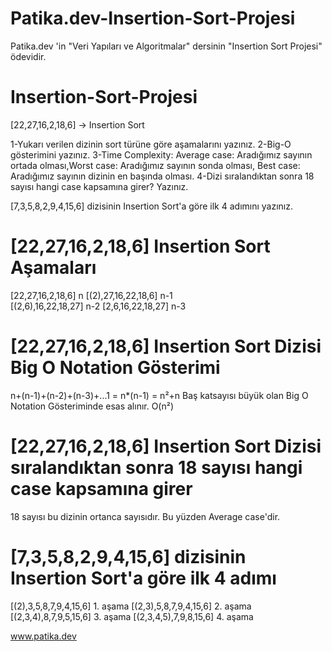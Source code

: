 # Patika.dev-Insertion-Sort-Projesi
Patika.dev 'in "Veri Yapıları ve Algoritmalar" dersinin "Insertion Sort Projesi" ödevidir.

# Insertion-Sort-Projesi

[22,27,16,2,18,6] -> Insertion Sort

1-Yukarı verilen dizinin sort türüne göre aşamalarını yazınız.
2-Big-O gösterimini yazınız.
3-Time Complexity: Average case: Aradığımız sayının ortada olması,Worst case: Aradığımız sayının sonda olması, Best case: Aradığımız sayının dizinin en başında olması.
4-Dizi sıralandıktan sonra 18 sayısı hangi case kapsamına girer? Yazınız.


[7,3,5,8,2,9,4,15,6] dizisinin Insertion Sort'a göre ilk 4 adımını yazınız.


# [22,27,16,2,18,6] Insertion Sort Aşamaları

[22,27,16,2,18,6]   n
[(2),27,16,22,18,6] n-1  
[(2,6),16,22,18,27] n-2
[2,6,16,22,18,27]   n-3

# [22,27,16,2,18,6] Insertion Sort Dizisi Big O Notation Gösterimi

n+(n-1)+(n-2)+(n-3)+...1 = n*(n-1) = n²+n
Baş katsayısı büyük olan Big O Notation Gösteriminde esas alınır.
O(n²)

# [22,27,16,2,18,6] Insertion Sort Dizisi sıralandıktan sonra 18 sayısı hangi case kapsamına girer

18 sayısı bu dizinin ortanca sayısıdır. Bu yüzden Average case'dir.

# [7,3,5,8,2,9,4,15,6] dizisinin Insertion Sort'a göre ilk 4 adımı

[(2),3,5,8,7,9,4,15,6]  1. aşama
[(2,3),5,8,7,9,4,15,6]  2. aşama  
[(2,3,4),8,7,9,5,15,6]  3. aşama
[(2,3,4,5),7,9,8,15,6]  4. aşama


www.patika.dev 


